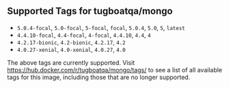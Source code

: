 ## Supported Tags for tugboatqa/mongo

* `5.0.4-focal`, `5.0-focal`, `5-focal`, `focal`, `5.0.4`, `5.0`, `5`, `latest`
* `4.4.10-focal`, `4.4-focal`, `4-focal`, `4.4.10`, `4.4`, `4`
* `4.2.17-bionic`, `4.2-bionic`, `4.2.17`, `4.2`
* `4.0.27-xenial`, `4.0-xenial`, `4.0.27`, `4.0`

The above tags are currently supported. Visit https://hub.docker.com/r/tugboatqa/mongo/tags/ to see a list of all available tags for this image, including those that are no longer supported.
